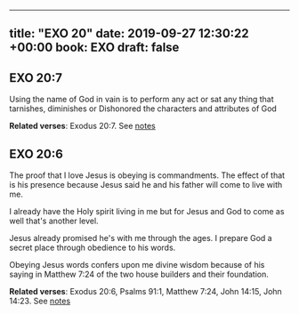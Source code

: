 
---
title: "EXO 20"
date: 2019-09-27 12:30:22 +00:00
book: EXO
draft: false
---

## EXO 20:7

Using the name of God in vain is to perform any act or sat any thing that tarnishes, diminishes or Dishonored the characters and attributes of God

**Related verses**: Exodus 20:7. See [notes](https://my.bible.com/notes/3262593241791062953)


## EXO 20:6

The proof that I love Jesus is obeying is commandments. The effect of that is his presence because Jesus said he and his father will come to live with me. 

I already have the Holy spirit living in me but for Jesus and God to come as well that's another level.

Jesus already promised he's with me through the ages. I prepare God a secret place through obedience to his words.

Obeying Jesus words confers upon me divine wisdom because of his saying in Matthew 7:24 of the two house builders and their foundation.

**Related verses**: Exodus 20:6, Psalms 91:1, Matthew 7:24, John 14:15, John 14:23. See [notes](https://my.bible.com/notes/3239330756640367462)

